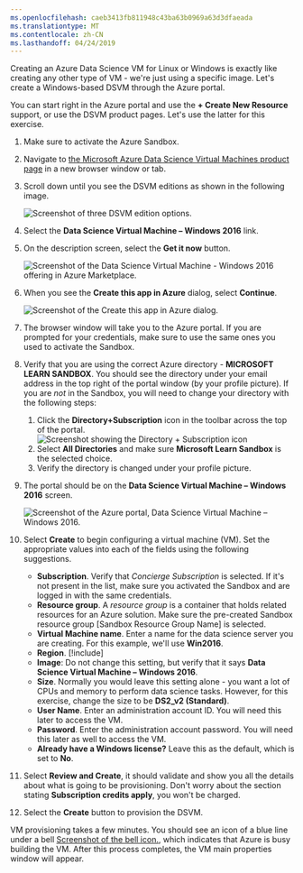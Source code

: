 ```yaml
---
ms.openlocfilehash: caeb3413fb811948c43ba63b0969a63d3dfaeada
ms.translationtype: MT
ms.contentlocale: zh-CN
ms.lasthandoff: 04/24/2019
---
```

Creating an Azure Data Science VM for Linux or Windows is exactly like creating any other type of VM - we're just using a specific image. Let's create a Windows-based DSVM through the Azure portal.

You can start right in the Azure portal and use the **+ Create New Resource** support, or use the DSVM product pages. Let's use the latter for this exercise.

1. Make sure to activate the Azure Sandbox.

1. Navigate to [the Microsoft Azure Data Science Virtual Machines product page](https://azure.microsoft.com/services/virtual-machines/data-science-virtual-machines/?azure-portal=true) in a new browser window or tab.

1. Scroll down until you see the DSVM editions as shown in the following image.

    ![Screenshot of three DSVM edition options.](../media/2-DSVM-editions.png)

1. Select the **Data Science Virtual Machine – Windows 2016** link.

1. On the description screen, select the **Get it now** button.

    ![Screenshot of the Data Science Virtual Machine - Windows 2016 offering in Azure Marketplace.](../media/2-DSVM-windows2016.png)

1. When you see the **Create this app in Azure** dialog, select **Continue**.

    ![Screenshot of the Create this app in Azure dialog.](../media/2-DSVM-creation.png)

1. The browser window will take you to the Azure portal. If you are prompted for your credentials, make sure to use the same ones you used to activate the Sandbox.

1. Verify that you are using the correct Azure directory - **MICROSOFT LEARN SANDBOX**. You should see the directory under your email address in the top right of the portal window (by your profile picture). If you are _not_ in the Sandbox, you will need to change your directory with the following steps:
    1. Click the **Directory+Subscription** icon in the toolbar across the top of the portal.
        ![Screenshot showing the Directory + Subscription icon](../media/2-change-directory.png)
    1. Select **All Directories** and make sure **Microsoft Learn Sandbox** is the selected choice.
    1. Verify the directory is changed under your profile picture.

1. The portal should be on the **Data Science Virtual Machine – Windows 2016** screen.

    ![Screenshot of the Azure portal, Data Science Virtual Machine – Windows 2016.](../media/2-create-DSVM-azure-portal.png)

1. Select **Create** to begin configuring a virtual machine (VM). Set the appropriate values into each of the fields using the following suggestions.
    - **Subscription**. Verify that _Concierge Subscription_ is selected. If it's not present in the list, make sure you activated the Sandbox and are logged in with the same credentials.
    - **Resource group**. A *resource group* is a container that holds related resources for an Azure solution. Make sure the pre-created Sandbox resource group <rgn>[Sandbox Resource Group Name]</rgn> is selected.
    - **Virtual Machine name**. Enter a name for the data science server you are creating. For this example, we'll use **Win2016**.
    - **Region**. [!include[](../../../includes/azure-sandbox-regions-first-mention-note-friendly.md)]
    - **Image**: Do not change this setting, but verify that it says **Data Science Virtual Machine – Windows 2016**.
    - **Size**. Normally you would leave this setting alone - you want a lot of CPUs and memory to perform data science tasks. However, for this exercise, change the size to be **DS2_v2 (Standard)**.
    - **User Name**. Enter an administration account ID. You will need this later to access the VM.
    - **Password**. Enter the administration account password. You will need this later as well to access the VM.
    - **Already have a Windows license?** Leave this as the default, which is set to **No**.

1. Select **Review and Create**, it should validate and show you all the details about what is going to be provisioning. Don't worry about the section stating **Subscription credits apply**, you won't be charged.

1. Select the **Create** button to provision the DSVM.

VM provisioning takes a few minutes. You should see an icon of a blue line under a bell [Screenshot of the bell icon.](../media/2-bell-icon.png), which indicates that Azure is busy building the VM. After this process completes, the VM main properties window will appear.